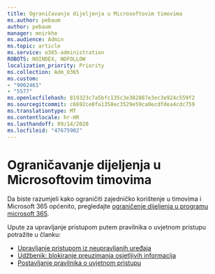 ```yaml
---
title: Ograničavanje dijeljenja u Microsoftovim timovima
ms.author: pebaum
author: pebaum
manager: mnirkhe
ms.audience: Admin
ms.topic: article
ms.service: o365-administration
ROBOTS: NOINDEX, NOFOLLOW
localization_priority: Priority
ms.collection: Adm_O365
ms.custom:
- "9002461"
- "5577"
ms.openlocfilehash: 819323c7a5bfc135c3e382887e3ec3e924c559f2
ms.sourcegitcommit: c6692ce0fa1358ec3529e59ca0ecdfdea4cdc759
ms.translationtype: MT
ms.contentlocale: hr-HR
ms.lasthandoff: 09/14/2020
ms.locfileid: "47675902"
---
```

# <a name="limit-sharing-in-microsoft-teams"></a>Ograničavanje dijeljenja u Microsoftovim timovima

Da biste razumjeli kako ograničiti zajedničko korištenje u timovima i Microsoft 365 općenito, pregledajte [ograničenje dijeljenja u programu microsoft 365](https://docs.microsoft.com/microsoft-365/solutions/microsoft-365-limit-sharing?view=o365-worldwide).

Upute za upravljanje pristupom putem pravilnika o uvjetnom pristupu potražite u članku:

- [Upravljanje pristupom iz neupravljanih uređaja](https://docs.microsoft.com/sharepoint/control-access-from-unmanaged-devices)
- [Udžbenik: blokiranje preuzimanja osjetljivih informacija](https://docs.microsoft.com/cloud-app-security/use-case-proxy-block-session-aad)
- [Postavljanje pravilnika o uvjetnom pristupu](https://docs.microsoft.com/microsoft-365/business/set-up-conditional-access-policies?view=o365-worldwide)
